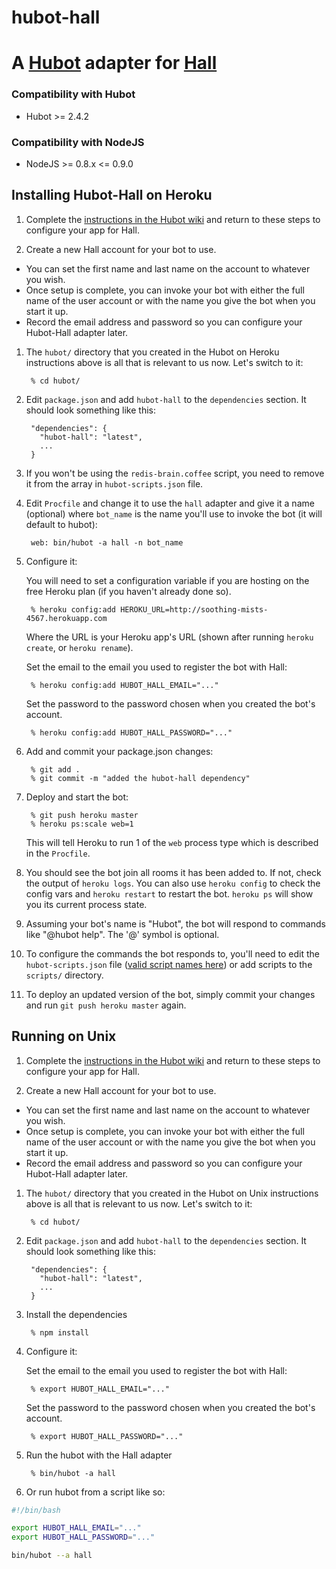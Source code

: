 hubot-hall
==========

# A [Hubot](https://github.com/github/hubot) adapter for [Hall](https://hall.com)

### Compatibility with Hubot

 * Hubot >= 2.4.2

### Compatibility with NodeJS

 * NodeJS >= 0.8.x <= 0.9.0

## Installing Hubot-Hall on Heroku

1. Complete the [instructions in the Hubot wiki](https://github.com/github/hubot/wiki/Deploying-Hubot-onto-Heroku) and return to these steps to configure your app for Hall.

1. Create a new Hall account for your bot to use.
 * You can set the first name and last name on the account to whatever you wish.
 * Once setup is complete, you can invoke your bot with either the full name of the user account or with the name you give the bot when you start it up.
 * Record the email address and password so you can configure your Hubot-Hall adapter later.


1. The `hubot/` directory that you created in the Hubot on Heroku instructions above is all that is relevant to us now. Let's switch to it:

        % cd hubot/

1. Edit `package.json` and add `hubot-hall` to the `dependencies` section. It should look something like this:

        "dependencies": {
          "hubot-hall": "latest",
          ...
        }

1. If you won't be using the `redis-brain.coffee` script, you need to remove it from the array in `hubot-scripts.json` file.

1. Edit `Procfile` and change it to use the `hall` adapter and give it a name (optional) where `bot_name` is the name you'll use to invoke the bot (it will default to hubot):

        web: bin/hubot -a hall -n bot_name

1. Configure it:

      You will need to set a configuration variable if you are hosting on the free Heroku plan (if you haven't already done so).

        % heroku config:add HEROKU_URL=http://soothing-mists-4567.herokuapp.com

      Where the URL is your Heroku app's URL (shown after running `heroku create`, or `heroku rename`).

      Set the email to the email you used to register the bot with Hall:

        % heroku config:add HUBOT_HALL_EMAIL="..."

      Set the password to the password chosen when you created the bot's account.

        % heroku config:add HUBOT_HALL_PASSWORD="..."

1. Add and commit your package.json changes:

        % git add .
		% git commit -m "added the hubot-hall dependency"

1. Deploy and start the bot:

        % git push heroku master
        % heroku ps:scale web=1

      This will tell Heroku to run 1 of the `web` process type which is described in the `Procfile`.

1. You should see the bot join all rooms it has been added to. If not, check the output of `heroku logs`. You can also use `heroku config` to check the config vars and `heroku restart` to restart the bot. `heroku ps` will show you its current process state.

1. Assuming your bot's name is "Hubot", the bot will respond to commands like "@hubot help".  The '@' symbol is optional.

1. To configure the commands the bot responds to, you'll need to edit the `hubot-scripts.json` file ([valid script names here](https://github.com/github/hubot-scripts/tree/master/src/scripts)) or add scripts to the `scripts/` directory.

1. To deploy an updated version of the bot, simply commit your changes and run `git push heroku master` again.

## Running on Unix

1. Complete the [instructions in the Hubot wiki](https://github.com/github/hubot/wiki/Deploying-Hubot-onto-Unix) and return to these steps to configure your app for Hall.

1. Create a new Hall account for your bot to use.
 * You can set the first name and last name on the account to whatever you wish.
 * Once setup is complete, you can invoke your bot with either the full name of the user account or with the name you give the bot when you start it up.
 * Record the email address and password so you can configure your Hubot-Hall adapter later.

1. The `hubot/` directory that you created in the Hubot on Unix instructions above is all that is relevant to us now. Let's switch to it:

        % cd hubot/

1. Edit `package.json` and add `hubot-hall` to the `dependencies` section. It should look something like this:

        "dependencies": {
          "hubot-hall": "latest",
          ...
        }

1. Install the dependencies

        % npm install

1. Configure it:

      Set the email to the email you used to register the bot with Hall:

        % export HUBOT_HALL_EMAIL="..."

      Set the password to the password chosen when you created the bot's account.

        % export HUBOT_HALL_PASSWORD="..."

1. Run the hubot with the Hall adapter

        % bin/hubot -a hall

1. Or run hubot from a script like so:

```bash
#!/bin/bash

export HUBOT_HALL_EMAIL="..."
export HUBOT_HALL_PASSWORD="..."

bin/hubot --a hall
```